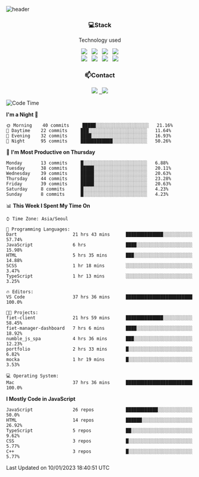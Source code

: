 ![header](https://capsule-render.vercel.app/api?type=waving&color=gradient&height=200&text=Che-ri&fontAlign=70&fontAlignY=40&animation=twinkling)

<h3 align="center">💻Stack</h3>
<p align="center">Technology used</p>
<div align="center"><img src="https://img.shields.io/badge/HTML5-e74c3c?style=flat-square&logo=HTML5&logoColor=white"></img> &nbsp <img src="https://img.shields.io/badge/CSS3-0A84FF?style=flat-square&logo=CSS3&logoColor=white"></img> &nbsp <img src="https://img.shields.io/badge/tailwind%2Dcss-06B6D4?style=flat-square&logo=tailwindcss&logoColor=white"/></a> &nbsp <img src="https://img.shields.io/badge/styled%2Dcomponents-DB7093?style=flat-square&logo=styled%2Dcomponents&logoColor=white"/></a>
<br><img src="https://img.shields.io/badge/JavaScript-FFCD11?style=flat-square&logo=JavaScript&logoColor=white"></img> &nbsp <img src="https://img.shields.io/badge/React-00BCF6?style=flat-square&logo=React&logoColor=white"></img> &nbsp <img src="https://img.shields.io/badge/Redux-764ABC?style=flat-square&logo=Redux&logoColor=white"/> &nbsp <img src="https://img.shields.io/badge/Zustand-582D3E?style=flat-square&logo=Zustand&logoColor=white"/></a></div> 

<h3 align="center">📫Contact</h3>
<div align="center"><a href="https://cheri.tistory.com/"><img src="https://img.shields.io/badge/Cheri-AD29B6?style=flat-square&logo=Tidal&logoColor=white"/></a> <a href="rnjs1135@gmail.com"> &nbsp <img src="https://img.shields.io/badge/Gmail-EA4335?style=flat-square&logo=Gmail&logoColor=white"/></a></div>

<!--START_SECTION:waka-->
![Code Time](http://img.shields.io/badge/Code%20Time-1%2C992%20hrs%2047%20mins-blue)

**I'm a Night 🦉** 

```text
🌞 Morning    40 commits     █████░░░░░░░░░░░░░░░░░░░░   21.16% 
🌆 Daytime    22 commits     ███░░░░░░░░░░░░░░░░░░░░░░   11.64% 
🌃 Evening    32 commits     ████░░░░░░░░░░░░░░░░░░░░░   16.93% 
🌙 Night      95 commits     ████████████░░░░░░░░░░░░░   50.26%

```
📅 **I'm Most Productive on Thursday** 

```text
Monday       13 commits     █░░░░░░░░░░░░░░░░░░░░░░░░   6.88% 
Tuesday      38 commits     █████░░░░░░░░░░░░░░░░░░░░   20.11% 
Wednesday    39 commits     █████░░░░░░░░░░░░░░░░░░░░   20.63% 
Thursday     44 commits     █████░░░░░░░░░░░░░░░░░░░░   23.28% 
Friday       39 commits     █████░░░░░░░░░░░░░░░░░░░░   20.63% 
Saturday     8 commits      █░░░░░░░░░░░░░░░░░░░░░░░░   4.23% 
Sunday       8 commits      █░░░░░░░░░░░░░░░░░░░░░░░░   4.23%

```


📊 **This Week I Spent My Time On** 

```text
⌚︎ Time Zone: Asia/Seoul

💬 Programming Languages: 
Dart                     21 hrs 43 mins      ██████████████░░░░░░░░░░░   57.74% 
JavaScript               6 hrs               ████░░░░░░░░░░░░░░░░░░░░░   15.98% 
HTML                     5 hrs 35 mins       ███░░░░░░░░░░░░░░░░░░░░░░   14.88% 
SCSS                     1 hr 18 mins        ░░░░░░░░░░░░░░░░░░░░░░░░░   3.47% 
TypeScript               1 hr 13 mins        ░░░░░░░░░░░░░░░░░░░░░░░░░   3.25%

🔥 Editors: 
VS Code                  37 hrs 36 mins      █████████████████████████   100.0%

🐱‍💻 Projects: 
fiet-client              21 hrs 59 mins      ██████████████░░░░░░░░░░░   58.45% 
fiet-manager-dashboard   7 hrs 6 mins        ████░░░░░░░░░░░░░░░░░░░░░   18.92% 
numble_js_spa            4 hrs 36 mins       ███░░░░░░░░░░░░░░░░░░░░░░   12.23% 
portfolio                2 hrs 33 mins       █░░░░░░░░░░░░░░░░░░░░░░░░   6.82% 
mocka                    1 hr 19 mins        █░░░░░░░░░░░░░░░░░░░░░░░░   3.53%

💻 Operating System: 
Mac                      37 hrs 36 mins      █████████████████████████   100.0%

```

**I Mostly Code in JavaScript** 

```text
JavaScript               26 repos            ████████████░░░░░░░░░░░░░   50.0% 
HTML                     14 repos            ██████░░░░░░░░░░░░░░░░░░░   26.92% 
TypeScript               5 repos             ██░░░░░░░░░░░░░░░░░░░░░░░   9.62% 
CSS                      3 repos             █░░░░░░░░░░░░░░░░░░░░░░░░   5.77% 
C++                      3 repos             █░░░░░░░░░░░░░░░░░░░░░░░░   5.77%

```



 Last Updated on 10/01/2023 18:40:51 UTC
<!--END_SECTION:waka-->
